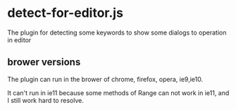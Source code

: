# detect-for-editor.js
The plugin for detecting some keywords to  show some dialogs to operation in editor

## brower versions

The plugin can run in the brower of chrome, firefox, opera, ie9,ie10.<br>

It can't run in ie11 because some methods of Range can not work in ie11, and I still work hard to resolve.
